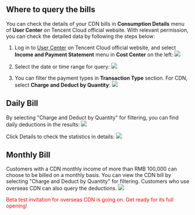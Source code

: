 
## Where to query the bills

You can check the details of your CDN bills in **Consumption Details** menu of **User Center** on Tencent Cloud official website. With relevant permission, you can check the detailed data by following the steps below:

1. Log in to [User Center](https://console.qcloud.com/developer) on Tencent Cloud official website, and select **Income and Payment Statement** menu in **Cost Center** on the left: 
	![](https://mc.qcloudimg.com/static/img/8256b1289ebd5e9947b71465fa48d485/image.png)

2. Select the date or time range for query: 
	![](https://mc.qcloudimg.com/static/img/30aaf40e3eac1d897008bea5c6e114e7/image.png)

3. You can filter the payment types in **Transaction Type** section. For CDN, select **Charge and Deduct by Quantity**: 
	![](https://mc.qcloudimg.com/static/img/503c94689aedc121151afe8790bbaced/1.png) 

## Daily Bill

By selecting "Charge and Deduct by Quantity" for filtering, you can find daily deductions in the results:
![](https://mc.qcloudimg.com/static/img/d64c068d95a852b448191035f61e52dd/image.png)

Click Details to check the statistics in details:
![](https://mc.qcloudimg.com/static/img/3e84112921f1e3d2669343e1f2830174/image.png) 

## Monthly Bill

Customers with a CDN monthly income of more than RMB 100,000 can choose to be billed on a monthly basis. You can view the CDN bill by selecting "Charge and Deduct by Quantity" for filtering. Customers who use overseas CDN can also query the deductions.
![](https://mc.qcloudimg.com/static/img/81a53f2ea6f468dd86214252d66f07b6/image.png) 

<font color="red">Beta test invitation for overseas CDN is going on. Get ready for its full opening!</font>

